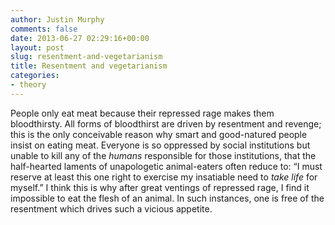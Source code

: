 ```yaml
---
author: Justin Murphy
comments: false
date: 2013-06-27 02:29:16+00:00
layout: post
slug: resentment-and-vegetarianism
title: Resentment and vegetarianism
categories:
- theory
---
```


People only eat meat because their repressed rage makes them bloodthirsty. All forms of bloodthirst are driven by resentment and revenge; this is the only conceivable reason why smart and good-natured people insist on eating meat. Everyone is so oppressed by social institutions but unable to kill any of the *humans* responsible for those institutions, that the half-hearted laments of unapologetic animal-eaters often reduce to: “I must reserve at least this one right to exercise my insatiable need to *take life* for  myself.” I think this is why after great ventings of repressed rage, I find it impossible to eat the flesh of an animal. In such instances, one is free of the resentment which drives such a vicious appetite.

<br><br><br><br><br><br>